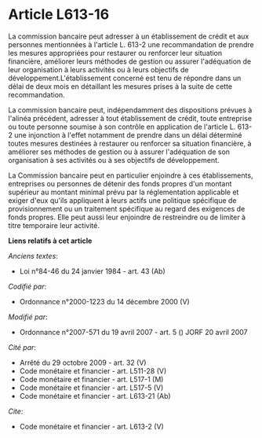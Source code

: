 # Article L613-16

La commission bancaire peut adresser à un établissement de crédit et aux personnes mentionnées à l'article L. 613-2 une
recommandation de prendre les mesures appropriées pour restaurer ou renforcer leur situation financière, améliorer leurs
méthodes de gestion ou assurer l'adéquation de leur organisation à leurs activités ou à leurs objectifs de
développement.L'établissement concerné est tenu de répondre dans un délai de deux mois en détaillant les mesures prises à la
suite de cette recommandation. 

La commission bancaire peut, indépendamment des dispositions prévues à l'alinéa précédent, adresser à tout établissement de
crédit, toute entreprise ou toute personne soumise à son contrôle en application de l'article L. 613-2 une injonction à
l'effet notamment de prendre dans un délai déterminé toutes mesures destinées à restaurer ou renforcer sa situation
financière, à améliorer ses méthodes de gestion ou à assurer l'adéquation de son organisation à ses activités ou à ses
objectifs de développement. 

La Commission bancaire peut en particulier enjoindre à ces établissements, entreprises ou personnes de détenir des fonds
propres d'un montant supérieur au montant minimal prévu par la réglementation applicable et exiger d'eux qu'ils appliquent à
leurs actifs une politique spécifique de provisionnement ou un traitement spécifique au regard des exigences de fonds
propres. Elle peut aussi leur enjoindre de restreindre ou de limiter à titre temporaire leur activité.

**Liens relatifs à cet article**

_Anciens textes_:

  - Loi n°84-46 du 24 janvier 1984 - art. 43 (Ab)

_Codifié par_:

  - Ordonnance n°2000-1223 du 14 décembre 2000 (V)

_Modifié par_:

  - Ordonnance n°2007-571 du 19 avril 2007 - art. 5 () JORF 20 avril 2007

_Cité par_:

  - Arrêté du 29 octobre 2009 - art. 32 (V)
  - Code monétaire et financier - art. L511-28 (V)
  - Code monétaire et financier - art. L517-1 (M)
  - Code monétaire et financier - art. L517-5 (V)
  - Code monétaire et financier - art. L613-21 (Ab)

_Cite_:

  - Code monétaire et financier - art. L613-2 (V)
